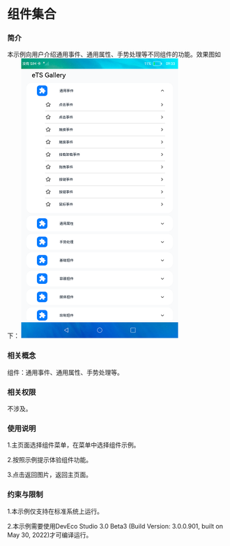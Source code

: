 # 组件集合

### 简介

本示例向用户介绍通用事件、通用属性、手势处理等不同组件的功能。效果图如下：
![](screenshots/devices/index.png)

### 相关概念

组件：通用事件、通用属性、手势处理等。

### 相关权限

不涉及。

### 使用说明

1.主页面选择组件菜单，在菜单中选择组件示例。

2.按照示例提示体验组件功能。

3.点击返回图片，返回主页面。

### 约束与限制

1.本示例仅支持在标准系统上运行。

2.本示例需要使用DevEco Studio 3.0 Beta3 (Build Version: 3.0.0.901, built on May 30, 2022)才可编译运行。